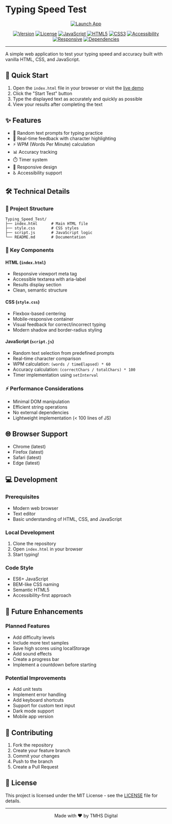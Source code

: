 # Typing Speed Test

<div align="center">

[![Launch App](https://img.shields.io/badge/Launch%20App-Live%20Demo-blue?style=for-the-badge)](https://tmhsdigital.github.io/Typing_Speed_Test/)

[![Version](https://img.shields.io/badge/version-1.0.0-green.svg)](https://github.com/tmhsdigital/Typing_Speed_Test/releases)
[![License](https://img.shields.io/badge/license-MIT-blue.svg)](LICENSE)
[![JavaScript](https://img.shields.io/badge/JavaScript-ES6+-yellow.svg)](https://developer.mozilla.org/en-US/docs/Web/JavaScript)
[![HTML5](https://img.shields.io/badge/HTML5-E34F26?logo=html5&logoColor=white)](https://developer.mozilla.org/en-US/docs/Web/HTML)
[![CSS3](https://img.shields.io/badge/CSS3-1572B6?logo=css3&logoColor=white)](https://developer.mozilla.org/en-US/docs/Web/CSS)
[![Accessibility](https://img.shields.io/badge/Accessibility-WCAG%202.1%20AA-green)](https://www.w3.org/WAI/WCAG2AA-Conformance)
[![Responsive](https://img.shields.io/badge/Responsive-Yes-brightgreen)](https://developer.mozilla.org/en-US/docs/Learn/CSS/CSS_layout/Responsive_Design)
[![Dependencies](https://img.shields.io/badge/Dependencies-None-brightgreen)](https://github.com/tmhsdigital/Typing_Speed_Test/blob/main/package.json)

</div>

---

A simple web application to test your typing speed and accuracy built with vanilla HTML, CSS, and JavaScript.

## 🚀 Quick Start

1. Open the `index.html` file in your browser or visit the [live demo](https://tmhsdigital.github.io/Typing_Speed_Test/)
2. Click the "Start Test" button
3. Type the displayed text as accurately and quickly as possible
4. View your results after completing the text

## ✨ Features

- 🎯 Random text prompts for typing practice
- 🔄 Real-time feedback with character highlighting
- ⚡ WPM (Words Per Minute) calculation
- 📊 Accuracy tracking
- ⏱️ Timer system
- 📱 Responsive design
- ♿ Accessibility support

## 🛠️ Technical Details

### 📁 Project Structure
```
Typing_Speed_Test/
├── index.html      # Main HTML file
├── style.css       # CSS styles
├── script.js       # JavaScript logic
└── README.md       # Documentation
```

### 🔧 Key Components

#### HTML (`index.html`)
- Responsive viewport meta tag
- Accessible textarea with aria-label
- Results display section
- Clean, semantic structure

#### CSS (`style.css`)
- Flexbox-based centering
- Mobile-responsive container
- Visual feedback for correct/incorrect typing
- Modern shadow and border-radius styling

#### JavaScript (`script.js`)
- Random text selection from predefined prompts
- Real-time character comparison
- WPM calculation: `(words / timeElapsed) * 60`
- Accuracy calculation: `(correctChars / totalChars) * 100`
- Timer implementation using `setInterval`

### ⚡ Performance Considerations
- Minimal DOM manipulation
- Efficient string operations
- No external dependencies
- Lightweight implementation (< 100 lines of JS)

## 🌐 Browser Support
- Chrome (latest)
- Firefox (latest)
- Safari (latest)
- Edge (latest)

## 💻 Development

### Prerequisites
- Modern web browser
- Text editor
- Basic understanding of HTML, CSS, and JavaScript

### Local Development
1. Clone the repository
2. Open `index.html` in your browser
3. Start typing!

### Code Style
- ES6+ JavaScript
- BEM-like CSS naming
- Semantic HTML5
- Accessibility-first approach

## 🔮 Future Enhancements

### Planned Features
- Add difficulty levels
- Include more text samples
- Save high scores using localStorage
- Add sound effects
- Create a progress bar
- Implement a countdown before starting

### Potential Improvements
- Add unit tests
- Implement error handling
- Add keyboard shortcuts
- Support for custom text input
- Dark mode support
- Mobile app version

## 🤝 Contributing
1. Fork the repository
2. Create your feature branch
3. Commit your changes
4. Push to the branch
5. Create a Pull Request

## 📄 License
This project is licensed under the MIT License - see the [LICENSE](LICENSE) file for details.

---

<div align="center">
Made with ❤️ by TMHS Digital
</div>